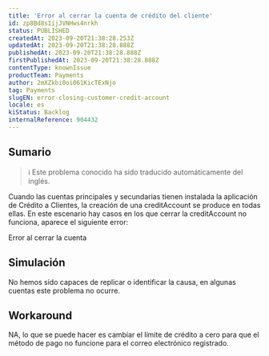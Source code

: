 ```yaml
---
title: 'Error al cerrar la cuenta de crédito del cliente'
id: zp8Bd8sIijJVNHws4nrkh
status: PUBLISHED
createdAt: 2023-09-20T21:38:28.253Z
updatedAt: 2023-09-20T21:38:28.888Z
publishedAt: 2023-09-20T21:38:28.888Z
firstPublishedAt: 2023-09-20T21:38:28.888Z
contentType: knownIssue
productTeam: Payments
author: 2mXZkbi0oi061KicTExNjo
tag: Payments
slugEN: error-closing-customer-credit-account
locale: es
kiStatus: Backlog
internalReference: 904432
---
```


## Sumario

>ℹ️ Este problema conocido ha sido traducido automáticamente del inglés.


Cuando las cuentas principales y secundarias tienen instalada la aplicación de Crédito a Clientes, la creación de una creditAccount se produce en todas ellas. En este escenario hay casos en los que cerrar la creditAccount no funciona, aparece el siguiente error:

Error al cerrar la cuenta


##

## Simulación


No hemos sido capaces de replicar o identificar la causa, en algunas cuentas este problema no ocurre.



## Workaround


NA, lo que se puede hacer es cambiar el límite de crédito a cero para que el método de pago no funcione para el correo electrónico registrado.




